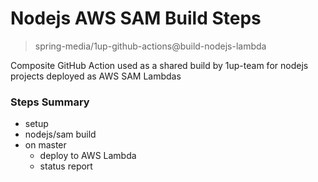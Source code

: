 # Nodejs AWS SAM Build Steps
> spring-media/1up-github-actions@build-nodejs-lambda

Composite GitHub Action used as a shared build by 1up-team for
nodejs projects deployed as AWS SAM Lambdas

### Steps Summary
- setup
- nodejs/sam build
- on master
    - deploy to AWS Lambda
    - status report
